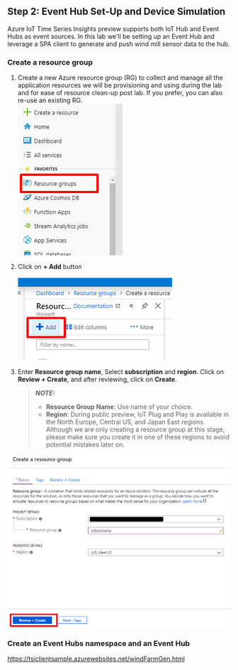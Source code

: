 ## Step 2: Event Hub Set-Up and Device Simulation

Azure IoT Time Series Insights preview supports both IoT Hub and Event Hubs as event sources. In this lab we'll be setting up an Event Hub and leverage a SPA client to generate and push wind mill sensor data to the hub.

### Create a resource group

1. Create a new Azure resource group (RG) to collect and manage all the application resources we will be provisioning and using during the lab and for ease of resource clean-up post lab. If you prefer, you can also re-use an existing RG.
\
![Resource Group](../assets/01_Create_Resource_Group.png)

1. Click on **+ Add** button  
\
![Add Resource Group](../assets/02_Create_Resource_Group_Create.png)

1. Enter **Resource group name**,  Select **subscription** and **region**. Click on **Review + Create**, and after reviewing, click on **Create**.

    > **_NOTE:_**  
    >
    > * **Resource Group Name**: Use name of your choice.  
    > * **Region**: During public preview, IoT Plug and Play is available in the North Europe, Central US, and Japan East regions. Although we are only creating a resource group at this stage, please make sure you create it in one of these regions to avoid potential mistakes later on.

![Create Resource Group Submit](../assets/03_Create_Resource_Group_Submit.png)

### Create an Event Hubs namespace and an Event Hub





https://tsiclientsample.azurewebsites.net/windFarmGen.html
